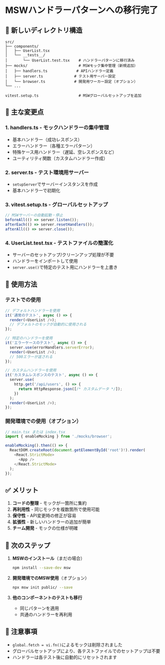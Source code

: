# MSWハンドラーパターンへの移行完了

## 📁 新しいディレクトリ構造

```
src/
├── components/
│   ├── UserList.tsx
│   └── __tests__/
│       └── UserList.test.tsx    # ハンドラーパターンに移行済み
├── mocks/                       # MSWモック集中管理（新規追加）
│   ├── handlers.ts             # APIハンドラー定義
│   ├── server.ts              # テスト用サーバー設定
│   └── browser.ts             # 開発用ワーカー設定（オプション）
└── ...

vitest.setup.ts                  # MSWグローバルセットアップを追加
```

## 🔄 主な変更点

### 1. **handlers.ts** - モックハンドラーの集中管理
- 基本ハンドラー（成功レスポンス）
- エラーハンドラー（各種エラーパターン）
- 特殊ケース用ハンドラー（遅延、空レスポンスなど）
- ユーティリティ関数（カスタムハンドラー作成）

### 2. **server.ts** - テスト環境用サーバー
- `setupServer`でサーバーインスタンスを作成
- 基本ハンドラーで初期化

### 3. **vitest.setup.ts** - グローバルセットアップ
```typescript
// MSWサーバーの自動起動・停止
beforeAll(() => server.listen());
afterEach(() => server.resetHandlers());
afterAll(() => server.close());
```

### 4. **UserList.test.tsx** - テストファイルの簡潔化
- サーバーのセットアップ/クリーンアップ処理が不要
- ハンドラーをインポートして使用
- `server.use()`で特定のテスト用にハンドラーを上書き

## 🎯 使用方法

### テストでの使用

```typescript
// デフォルトハンドラーを使用
it('通常のテスト', async () => {
  render(<UserList />);
  // デフォルトのモックが自動的に使用される
});

// 特定のハンドラーを使用
it('エラーケースのテスト', async () => {
  server.use(errorHandlers.serverError);
  render(<UserList />);
  // 500エラーが返される
});

// カスタムハンドラーを使用
it('カスタムレスポンスのテスト', async () => {
  server.use(
    http.get('/api/users', () => {
      return HttpResponse.json([/* カスタムデータ */]);
    })
  );
  render(<UserList />);
});
```

### 開発環境での使用（オプション）

```typescript
// main.tsx または index.tsx
import { enableMocking } from './mocks/browser';

enableMocking().then(() => {
  ReactDOM.createRoot(document.getElementById('root')!).render(
    <React.StrictMode>
      <App />
    </React.StrictMode>
  );
});
```

## ✅ メリット

1. **コードの整理** - モックが一箇所に集約
2. **再利用性** - 同じモックを複数箇所で使用可能
3. **保守性** - API変更時の修正が容易
4. **拡張性** - 新しいハンドラーの追加が簡単
5. **チーム開発** - モックの仕様が明確

## 🚀 次のステップ

1. **MSWのインストール**（まだの場合）
   ```bash
   npm install --save-dev msw
   ```

2. **開発環境でのMSW使用**（オプション）
   ```bash
   npx msw init public/ --save
   ```

3. **他のコンポーネントのテストも移行**
   - 同じパターンを適用
   - 共通のハンドラーを再利用

## 📝 注意事項

- `global.fetch = vi.fn()`によるモックは削除されました
- グローバルセットアップにより、各テストファイルでのセットアップは不要
- ハンドラーは各テスト後に自動的にリセットされます
